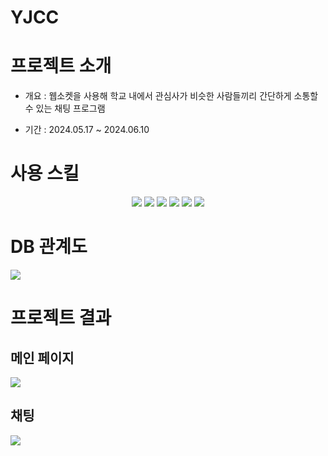 <h1>YJCC</h1>
<h1>프로젝트 소개</h1>
<ul>
  <li><p>개요 : 웹소켓을 사용해 학교 내에서 관심사가 비슷한 사람들끼리 간단하게 소통할 수 있는 채팅 프로그램</p></li>
  <li><p>기간 : 2024.05.17 ~ 2024.06.10</p></li>
</ul>
<h1>사용 스킬</h1>
<div align="center">
  <img src="https://img.shields.io/badge/Java-ED8B00?style=for-the-badge&logo=openjdk&logoColor=white" />
  <img src="https://img.shields.io/badge/Spring-6DB33F?style=for-the-badge&logo=spring&logoColor=white" />
  <img src="https://img.shields.io/badge/HTML5-E34F26?style=for-the-badge&logo=html5&logoColor=white" />
  <img src="https://img.shields.io/badge/CSS3-1572B6?style=for-the-badge&logo=css3&logoColor=white" />
  <img src="https://img.shields.io/badge/JavaScript-F7DF1E?style=for-the-badge&logo=JavaScript&logoColor=white" />
  <img src="https://img.shields.io/badge/Bootstrap-563D7C?style=for-the-badge&logo=bootstrap&logoColor=white" />
</div>
<h1>DB 관계도</h1>
  <img src="https://github.com/LimJinKeon/YJCC/assets/142428435/a3c6c888-eb45-46d7-bec8-998529e2de1e" />
<h1>프로젝트 결과</h1>
<div>
  <h2>메인 페이지</h2>
  <img src="https://github.com/LimJinKeon/YJCC/assets/142428435/5960b0d9-0ebe-414a-9754-bd2d840fba34" />
  <h2>채팅</h2>
  <img src="https://github.com/LimJinKeon/YJCC/assets/142428435/185e15f9-f97e-4e99-acc6-14890751247d" />
</div>
